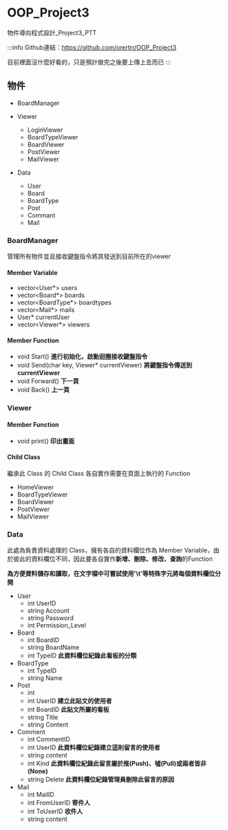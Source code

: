 # OOP_Project3

物件導向程式設計_Project3_PTT

:::info
Github連結：https://github.com/orertrr/OOP_Project3

目前裡面沒什麼好看的，只是預計做完之後要上傳上去而已
:::


## 物件

- BoardManager
- Viewer
    - LoginViewer
    - BoardTypeViewer
    - BoardViewer
    - PostViewer
    - MailViewer

- Data
    - User
    - Board
    - BoardType
    - Post
    - Commant
    - Mail

### BoardManager

管理所有物件並且接收鍵盤指令將其發送到目前所在的viewer

#### Member Variable

- vector<User\*> users
- vector<Board\*> boards
- vector<BoardType\*> boardtypes
- vector<Mail\*> mails
- User\* currentUser
- vector<Viewer\*> viewers

#### Member Function

- void Start() **進行初始化，啟動迴圈接收鍵盤指令**
- void Send(char key, Viewer\* currentViewer) **將鍵盤指令傳送到currentViewer**
- void Forward() **下一頁**
- void Back() **上一頁**

### Viewer

#### Member Function

- void print() **印出畫面**

#### Child Class

繼承此 Class 的 Child Class 各自實作需要在頁面上執行的 Function

- HomeViewer
- BoardTypeViewer
- BoardViewer
- PostViewer
- MailViewer

### Data

此處為負責資料處理的 Class，擁有各自的資料欄位作為 Member Variable，由於彼此的資料欄位不同，因此要各自實作**新增、刪除、修改、查詢**的Function

**為方便資料儲存和讀取，在文字檔中可嘗試使用'\t'等特殊字元將每個資料欄位分開**

- User
    - int UserID
    - string Account
    - string Password
    - int Permission_Level
- Board
    - int BoardID
    - string BoardName
    - int TypeID **此資料欄位紀錄此看板的分類**
- BoardType
    - int TypeID
    - string Name
- Post
    - int 
    - int UserID **建立此貼文的使用者**
    - int BoardID **此貼文所屬的看板**
    - string Title
    - string Content
- Comment
    - int CommentID
    - int UserID **此資料欄位紀錄建立這則留言的使用者**
    - string content
    - int Kind **此資料欄位紀錄此留言屬於推(Push)、噓(Pull)或兩者皆非(None)**
    - string Delete **此資料欄位紀錄管理員刪除此留言的原因**
- Mail
    - int MailID
    - int FromUserID **寄件人**
    - int ToUserID **收件人**
    - string content

